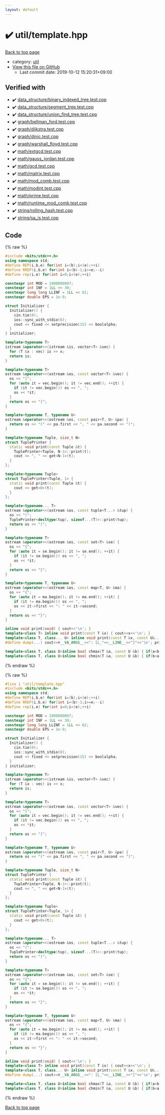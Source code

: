 ```yaml
---
layout: default
---
```


<!-- mathjax config similar to math.stackexchange -->
<script type="text/javascript" async
  src="https://cdnjs.cloudflare.com/ajax/libs/mathjax/2.7.5/MathJax.js?config=TeX-MML-AM_CHTML">
</script>
<script type="text/x-mathjax-config">
  MathJax.Hub.Config({
    TeX: { equationNumbers: { autoNumber: "AMS" }},
    tex2jax: {
      inlineMath: [ ['$','$'] ],
      processEscapes: true
    },
    "HTML-CSS": { matchFontHeight: false },
    displayAlign: "left",
    displayIndent: "2em"
  });
</script>

<script type="text/javascript" src="https://cdnjs.cloudflare.com/ajax/libs/jquery/3.4.1/jquery.min.js"></script>
<script src="https://cdn.jsdelivr.net/npm/jquery-balloon-js@1.1.2/jquery.balloon.min.js" integrity="sha256-ZEYs9VrgAeNuPvs15E39OsyOJaIkXEEt10fzxJ20+2I=" crossorigin="anonymous"></script>
<script type="text/javascript" src="../../assets/js/copy-button.js"></script>
<link rel="stylesheet" href="../../assets/css/copy-button.css" />


# :heavy_check_mark: util/template.hpp

<a href="../../index.html">Back to top page</a>

* category: <a href="../../index.html#05c7e24700502a079cdd88012b5a76d3">util</a>
* <a href="{{ site.github.repository_url }}/blob/master/util/template.hpp">View this file on GitHub</a>
    - Last commit date: 2019-10-12 15:20:31+09:00




## Verified with

* :heavy_check_mark: <a href="../../verify/data_structure/binary_indexed_tree.test.cpp.html">data_structure/binary_indexed_tree.test.cpp</a>
* :heavy_check_mark: <a href="../../verify/data_structure/segment_tree.test.cpp.html">data_structure/segment_tree.test.cpp</a>
* :heavy_check_mark: <a href="../../verify/data_structure/union_find_tree.test.cpp.html">data_structure/union_find_tree.test.cpp</a>
* :heavy_check_mark: <a href="../../verify/graph/bellman_ford.test.cpp.html">graph/bellman_ford.test.cpp</a>
* :heavy_check_mark: <a href="../../verify/graph/dijkstra.test.cpp.html">graph/dijkstra.test.cpp</a>
* :heavy_check_mark: <a href="../../verify/graph/dinic.test.cpp.html">graph/dinic.test.cpp</a>
* :heavy_check_mark: <a href="../../verify/graph/warshall_floyd.test.cpp.html">graph/warshall_floyd.test.cpp</a>
* :heavy_check_mark: <a href="../../verify/math/extgcd.test.cpp.html">math/extgcd.test.cpp</a>
* :heavy_check_mark: <a href="../../verify/math/gauss_jordan.test.cpp.html">math/gauss_jordan.test.cpp</a>
* :heavy_check_mark: <a href="../../verify/math/gcd.test.cpp.html">math/gcd.test.cpp</a>
* :heavy_check_mark: <a href="../../verify/math/matrix.test.cpp.html">math/matrix.test.cpp</a>
* :heavy_check_mark: <a href="../../verify/math/mod_comb.test.cpp.html">math/mod_comb.test.cpp</a>
* :heavy_check_mark: <a href="../../verify/math/modint.test.cpp.html">math/modint.test.cpp</a>
* :heavy_check_mark: <a href="../../verify/math/prime.test.cpp.html">math/prime.test.cpp</a>
* :heavy_check_mark: <a href="../../verify/math/runtime_mod_comb.test.cpp.html">math/runtime_mod_comb.test.cpp</a>
* :heavy_check_mark: <a href="../../verify/string/rolling_hash.test.cpp.html">string/rolling_hash.test.cpp</a>
* :heavy_check_mark: <a href="../../verify/string/sa_is.test.cpp.html">string/sa_is.test.cpp</a>


## Code

<a id="unbundled"></a>
{% raw %}
```cpp
#include <bits/stdc++.h>
using namespace std;
#define REP(i,b,e) for(int i=(b);i<(e);++i)
#define RREP(i,b,e) for(int i=(b)-1;i>=e;--i)
#define rep(i,e) for(int i=0;i<(e);++i)

constexpr int MOD = 1000000007;
constexpr int INF = 1LL << 30;
constexpr long long LLINF = 1LL << 62;
constexpr double EPS = 1e-9;

struct Initializer {
  Initializer() {
    cin.tie(0);
    ios::sync_with_stdio(0);
    cout << fixed << setprecision(15) << boolalpha;
  }
} initializer;

template<typename T>
istream &operator>>(istream &is, vector<T> &vec) {
  for (T &x : vec) is >> x;
  return is;
}

template<typename T>
ostream &operator<<(ostream &os, const vector<T> &vec) {
  os << "[";
  for (auto it = vec.begin(); it != vec.end(); ++it) {
    if (it != vec.begin()) os << ", ";
    os << *it;
  }
  return os << "]";
}

template<typename T, typename U>
ostream &operator<<(ostream &os, const pair<T, U> &pa) {
  return os << "(" << pa.first << ", " << pa.second << ")";
}

template<typename Tuple, size_t N>
struct TuplePrinter {
  static void print(const Tuple &t) {
    TuplePrinter<Tuple, N-1>::print(t);
    cout << ", " << get<N-1>(t);
  }
};

template<typename Tuple>
struct TuplePrinter<Tuple, 1> {
  static void print(const Tuple &t) {
    cout << get<0>(t);
  }
};

template<typename... T>
ostream &operator<<(ostream &os, const tuple<T...> &tup) {
  os << "(";
  TuplePrinter<decltype(tup), sizeof...(T)>::print(tup);
  return os << ")";
}

template<typename T>
ostream &operator<<(ostream &os, const set<T> &se) {
  os << "{";
  for (auto it = se.begin(); it != se.end(); ++it) {
    if (it != se.begin()) os << ", ";
    os << *it;
  }
  return os << "}";
}

template<typename T, typename U>
ostream &operator<<(ostream &os, const map<T, U> &ma) {
  os << "{";
  for (auto it = ma.begin(); it != ma.end(); ++it) {
    if (it != ma.begin()) os << ", ";
    os << it->first << ": " << it->second;
  }
  return os << "}";
}

inline void print(void) { cout<<'\n'; }
template<class T> inline void print(const T &x) { cout<<x<<'\n'; }
template<class T, class... U> inline void print(const T &x, const U&... y) { cout<<x<<" "; print(y...); }
#define dump(...) cout<<#__VA_ARGS__<<": [L_"<<__LINE__<<"]"<<'\n'; print(__VA_ARGS__);cout<<'\n';

template<class T, class U>inline bool chmax(T &a, const U &b) { if(a<b){ a=b; return 1; } return 0; }
template<class T, class U>inline bool chmin(T &a, const U &b) { if(b<a){ a=b; return 1; } return 0; }

```
{% endraw %}

<a id="bundled"></a>
{% raw %}
```cpp
#line 1 "util/template.hpp"
#include <bits/stdc++.h>
using namespace std;
#define REP(i,b,e) for(int i=(b);i<(e);++i)
#define RREP(i,b,e) for(int i=(b)-1;i>=e;--i)
#define rep(i,e) for(int i=0;i<(e);++i)

constexpr int MOD = 1000000007;
constexpr int INF = 1LL << 30;
constexpr long long LLINF = 1LL << 62;
constexpr double EPS = 1e-9;

struct Initializer {
  Initializer() {
    cin.tie(0);
    ios::sync_with_stdio(0);
    cout << fixed << setprecision(15) << boolalpha;
  }
} initializer;

template<typename T>
istream &operator>>(istream &is, vector<T> &vec) {
  for (T &x : vec) is >> x;
  return is;
}

template<typename T>
ostream &operator<<(ostream &os, const vector<T> &vec) {
  os << "[";
  for (auto it = vec.begin(); it != vec.end(); ++it) {
    if (it != vec.begin()) os << ", ";
    os << *it;
  }
  return os << "]";
}

template<typename T, typename U>
ostream &operator<<(ostream &os, const pair<T, U> &pa) {
  return os << "(" << pa.first << ", " << pa.second << ")";
}

template<typename Tuple, size_t N>
struct TuplePrinter {
  static void print(const Tuple &t) {
    TuplePrinter<Tuple, N-1>::print(t);
    cout << ", " << get<N-1>(t);
  }
};

template<typename Tuple>
struct TuplePrinter<Tuple, 1> {
  static void print(const Tuple &t) {
    cout << get<0>(t);
  }
};

template<typename... T>
ostream &operator<<(ostream &os, const tuple<T...> &tup) {
  os << "(";
  TuplePrinter<decltype(tup), sizeof...(T)>::print(tup);
  return os << ")";
}

template<typename T>
ostream &operator<<(ostream &os, const set<T> &se) {
  os << "{";
  for (auto it = se.begin(); it != se.end(); ++it) {
    if (it != se.begin()) os << ", ";
    os << *it;
  }
  return os << "}";
}

template<typename T, typename U>
ostream &operator<<(ostream &os, const map<T, U> &ma) {
  os << "{";
  for (auto it = ma.begin(); it != ma.end(); ++it) {
    if (it != ma.begin()) os << ", ";
    os << it->first << ": " << it->second;
  }
  return os << "}";
}

inline void print(void) { cout<<'\n'; }
template<class T> inline void print(const T &x) { cout<<x<<'\n'; }
template<class T, class... U> inline void print(const T &x, const U&... y) { cout<<x<<" "; print(y...); }
#define dump(...) cout<<#__VA_ARGS__<<": [L_"<<__LINE__<<"]"<<'\n'; print(__VA_ARGS__);cout<<'\n';

template<class T, class U>inline bool chmax(T &a, const U &b) { if(a<b){ a=b; return 1; } return 0; }
template<class T, class U>inline bool chmin(T &a, const U &b) { if(b<a){ a=b; return 1; } return 0; }

```
{% endraw %}

<a href="../../index.html">Back to top page</a>

